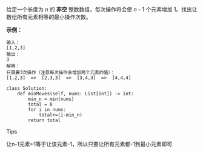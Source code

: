 #### 

给定一个长度为 *n* 的 **非空** 整数数组，每次操作将会使 *n* - 1 个元素增加 1。找出让数组所有元素相等的最小操作次数。

 

**示例：**

```
输入：
[1,2,3]
输出：
3
解释：
只需要3次操作（注意每次操作会增加两个元素的值）：
[1,2,3]  =>  [2,3,3]  =>  [3,4,3]  =>  [4,4,4]
```



```
class Solution:
    def minMoves(self, nums: List[int]) -> int:
        min_n = min(nums)
        total = 0 
        for i in nums:
            total+=(i-min_n)
        return total
```

Tips

让n-1元素+1等于让该元素-1，所以只要让所有元素都-1到最小元素即可